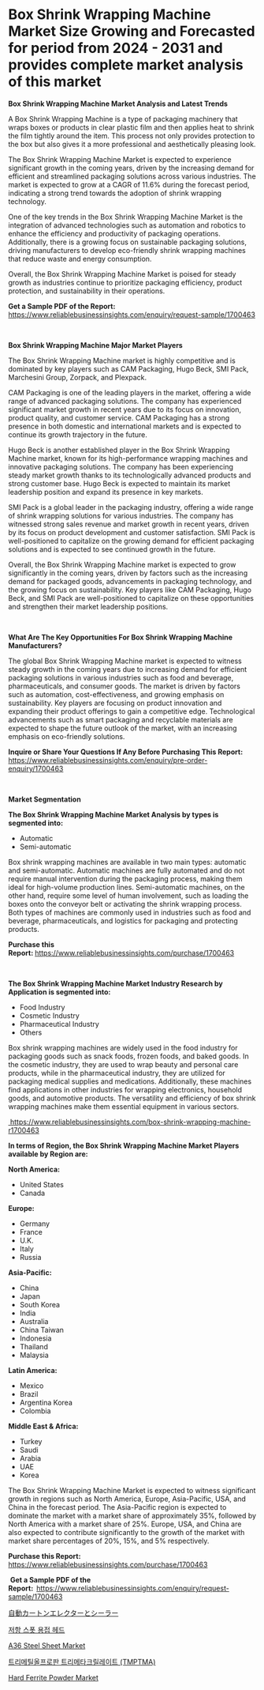 <p><h1>Box Shrink Wrapping Machine Market Size Growing and Forecasted for period from 2024 - 2031 and provides complete market analysis of this market</h1></p><p><strong>Box Shrink Wrapping Machine Market Analysis and Latest Trends</strong></p>
<p><p>A Box Shrink Wrapping Machine is a type of packaging machinery that wraps boxes or products in clear plastic film and then applies heat to shrink the film tightly around the item. This process not only provides protection to the box but also gives it a more professional and aesthetically pleasing look.</p><p>The Box Shrink Wrapping Machine Market is expected to experience significant growth in the coming years, driven by the increasing demand for efficient and streamlined packaging solutions across various industries. The market is expected to grow at a CAGR of 11.6% during the forecast period, indicating a strong trend towards the adoption of shrink wrapping technology.</p><p>One of the key trends in the Box Shrink Wrapping Machine Market is the integration of advanced technologies such as automation and robotics to enhance the efficiency and productivity of packaging operations. Additionally, there is a growing focus on sustainable packaging solutions, driving manufacturers to develop eco-friendly shrink wrapping machines that reduce waste and energy consumption.</p><p>Overall, the Box Shrink Wrapping Machine Market is poised for steady growth as industries continue to prioritize packaging efficiency, product protection, and sustainability in their operations.</p></p>
<p><strong>Get a Sample PDF of the Report:&nbsp;</strong> <a href="https://www.reliablebusinessinsights.com/enquiry/request-sample/1700463">https://www.reliablebusinessinsights.com/enquiry/request-sample/1700463</a></p>
<p>&nbsp;</p>
<p><strong>Box Shrink Wrapping Machine Major Market Players</strong></p>
<p><p>The Box Shrink Wrapping Machine market is highly competitive and is dominated by key players such as CAM Packaging, Hugo Beck, SMI Pack, Marchesini Group, Zorpack, and Plexpack.</p><p>CAM Packaging is one of the leading players in the market, offering a wide range of advanced packaging solutions. The company has experienced significant market growth in recent years due to its focus on innovation, product quality, and customer service. CAM Packaging has a strong presence in both domestic and international markets and is expected to continue its growth trajectory in the future.</p><p>Hugo Beck is another established player in the Box Shrink Wrapping Machine market, known for its high-performance wrapping machines and innovative packaging solutions. The company has been experiencing steady market growth thanks to its technologically advanced products and strong customer base. Hugo Beck is expected to maintain its market leadership position and expand its presence in key markets.</p><p>SMI Pack is a global leader in the packaging industry, offering a wide range of shrink wrapping solutions for various industries. The company has witnessed strong sales revenue and market growth in recent years, driven by its focus on product development and customer satisfaction. SMI Pack is well-positioned to capitalize on the growing demand for efficient packaging solutions and is expected to see continued growth in the future.</p><p>Overall, the Box Shrink Wrapping Machine market is expected to grow significantly in the coming years, driven by factors such as the increasing demand for packaged goods, advancements in packaging technology, and the growing focus on sustainability. Key players like CAM Packaging, Hugo Beck, and SMI Pack are well-positioned to capitalize on these opportunities and strengthen their market leadership positions.</p></p>
<p>&nbsp;</p>
<p><strong>What Are The Key Opportunities For Box Shrink Wrapping Machine Manufacturers?</strong></p>
<p><p>The global Box Shrink Wrapping Machine market is expected to witness steady growth in the coming years due to increasing demand for efficient packaging solutions in various industries such as food and beverage, pharmaceuticals, and consumer goods. The market is driven by factors such as automation, cost-effectiveness, and growing emphasis on sustainability. Key players are focusing on product innovation and expanding their product offerings to gain a competitive edge. Technological advancements such as smart packaging and recyclable materials are expected to shape the future outlook of the market, with an increasing emphasis on eco-friendly solutions.</p></p>
<p><strong>Inquire or Share Your Questions If Any Before Purchasing This Report:</strong> <a href="https://www.reliablebusinessinsights.com/enquiry/pre-order-enquiry/1700463">https://www.reliablebusinessinsights.com/enquiry/pre-order-enquiry/1700463</a></p>
<p>&nbsp;</p>
<p><strong>Market Segmentation</strong></p>
<p><strong>The Box Shrink Wrapping Machine Market Analysis by types is segmented into:</strong></p>
<p><ul><li>Automatic</li><li>Semi-automatic</li></ul></p>
<p><p>Box shrink wrapping machines are available in two main types: automatic and semi-automatic. Automatic machines are fully automated and do not require manual intervention during the packaging process, making them ideal for high-volume production lines. Semi-automatic machines, on the other hand, require some level of human involvement, such as loading the boxes onto the conveyor belt or activating the shrink wrapping process. Both types of machines are commonly used in industries such as food and beverage, pharmaceuticals, and logistics for packaging and protecting products.</p></p>
<p><strong>Purchase this Report:&nbsp;</strong><a href="https://www.reliablebusinessinsights.com/purchase/1700463">https://www.reliablebusinessinsights.com/purchase/1700463</a></p>
<p>&nbsp;</p>
<p><strong>The Box Shrink Wrapping Machine Market Industry Research by Application is segmented into:</strong></p>
<p><ul><li>Food Industry</li><li>Cosmetic Industry</li><li>Pharmaceutical Industry</li><li>Others</li></ul></p>
<p><p>Box shrink wrapping machines are widely used in the food industry for packaging goods such as snack foods, frozen foods, and baked goods. In the cosmetic industry, they are used to wrap beauty and personal care products, while in the pharmaceutical industry, they are utilized for packaging medical supplies and medications. Additionally, these machines find applications in other industries for wrapping electronics, household goods, and automotive products. The versatility and efficiency of box shrink wrapping machines make them essential equipment in various sectors.</p></p>
<p><a href="https://www.reliablebusinessinsights.com/box-shrink-wrapping-machine-r1700463">&nbsp;https://www.reliablebusinessinsights.com/box-shrink-wrapping-machine-r1700463</a></p>
<p><strong>In terms of Region, the Box Shrink Wrapping Machine Market Players available by Region are:</strong></p>
<p>
    <p> <strong> North America: </strong>
        <ul>
            <li>United States</li>
            <li>Canada</li>
        </ul>
        </p> 
    <p> <strong> Europe: </strong>
        <ul>
            <li>Germany</li>
            <li>France</li>
            <li>U.K.</li>
            <li>Italy</li>
            <li>Russia</li>
        </ul>
        </p> 
    <p> <strong> Asia-Pacific: </strong>
        <ul>
            <li>China</li>
            <li>Japan</li>
            <li>South Korea</li>
            <li>India</li>
            <li>Australia</li>
            <li>China Taiwan</li>
            <li>Indonesia</li>
            <li>Thailand</li>
            <li>Malaysia</li>
        </ul>
        </p> 
    <p> <strong> Latin America: </strong>
        <ul>
            <li>Mexico</li>
            <li>Brazil</li>
            <li>Argentina Korea</li>
            <li>Colombia</li>
        </ul>
        </p> 
    <p> <strong> Middle East & Africa: </strong>
        <ul>
            <li>Turkey</li>
            <li>Saudi</li>
            <li>Arabia</li>
            <li>UAE</li>
            <li>Korea</li>
        </ul>
    </p>
    </p>
<p><p>The Box Shrink Wrapping Machine Market is expected to witness significant growth in regions such as North America, Europe, Asia-Pacific, USA, and China in the forecast period. The Asia-Pacific region is expected to dominate the market with a market share of approximately 35%, followed by North America with a market share of 25%. Europe, USA, and China are also expected to contribute significantly to the growth of the market with market share percentages of 20%, 15%, and 5% respectively.</p></p>
<p><strong>Purchase this Report: </strong><a href="https://www.reliablebusinessinsights.com/purchase/1700463">https://www.reliablebusinessinsights.com/purchase/1700463</a></p>
<p>&nbsp;<strong>Get a Sample PDF of the Report:&nbsp;&nbsp;</strong><a href="https://www.reliablebusinessinsights.com/enquiry/request-sample/1700463">https://www.reliablebusinessinsights.com/enquiry/request-sample/1700463</a></p>
<p><strong></strong></p>
<p><p><a href="https://medium.com/@freedayundt2023/%E8%87%AA%E5%8B%95%E3%81%AE%E7%AE%B1%E7%B5%84%E7%AB%8B%E6%A9%9F%E3%81%A8%E3%82%B7%E3%83%BC%E3%83%A9%E3%83%BC%E5%B8%82%E5%A0%B4%E5%88%86%E6%9E%90-%E3%81%9D%E3%81%AEcagr-%E5%B8%82%E5%A0%B4%E3%82%BB%E3%82%B0%E3%83%A1%E3%83%B3%E3%83%86%E3%83%BC%E3%82%B7%E3%83%A7%E3%83%B3%E3%81%A8%E4%B8%96%E7%95%8C%E7%9A%84%E3%81%AA%E7%94%A3%E6%A5%AD%E6%A6%82%E8%A6%81-182d6bd4b19b">自動カートンエレクターとシーラー</a></p><p><a href="https://medium.com/@ishacian.georges/%ED%95%B5%EC%8B%AC%EC%A0%80%ED%95%AD%EC%9A%A9-%EC%8A%A4%ED%8C%9F%EC%9A%A9%EC%A0%91-%ED%97%A4%EB%93%9C-%EC%8B%9C%EC%9E%A5-%EB%B3%B4%EA%B3%A0%EC%84%9C%EB%8A%94-%EC%9D%B4-%EC%8B%9C%EC%9E%A5%EC%9D%98-%EC%B5%9C%EC%8B%A0-%ED%8A%B8%EB%A0%8C%EB%93%9C%EC%99%80-%EC%84%B1%EC%9E%A5-%EA%B8%B0%ED%9A%8C%EB%A5%BC-%EB%93%9C%EB%9F%AC%EB%83%85%EB%8B%88%EB%8B%A4-66ec77723f7f">저항 스폿 용접 헤드</a></p><p><a href="https://github.com/RyleeBauch2023/Market-Research-Report-List-1/blob/main/a36-steel-sheet-market.md">A36 Steel Sheet Market</a></p><p><a href="https://github.com/lkwggful07722/Market-Research-Report-List-2/blob/main/6169875109286.md">트리메틸올프로판 트리메타크릴레이트 (TMPTMA)</a></p><p><a href="https://github.com/AndreanneHane2023/Market-Research-Report-List-1/blob/main/hard-ferrite-powder-market.md">Hard Ferrite Powder Market</a></p></p>